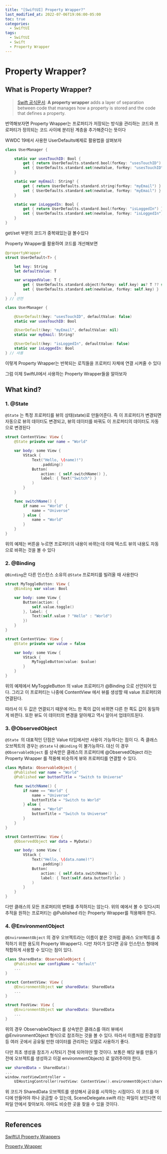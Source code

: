 ```yaml
---
title: "[SwiftUI] Property Wrapper?"
last_modified_at: 2022-07-06T19:06:00-05:00
toc: true
categories:
  - SwiftUI
tags:
  - SwiftUI
  - Swift
  - Property Wrapper
---
```


# Property Wrapper?

## What is Property Wrapper?

> [Swift 공식문서](https://docs.swift.org/swift-book/LanguageGuide/Properties.html): **A property wrapper** adds a layer of separation between code that manages how a property is stored and the code that defines a property.

번역해보자면 Property Wrapper는 프로퍼티가 저장되는 방식을 관리하는 코드와 프로퍼티가 정의되는 코드 사이에 분리된 계층을 추가해준다는 뜻이다

WWDC 19에서 사용한 UserDefaults예제로 활용법을 살펴보자
```swift
class UserManager {

    static var usesTouchID: Bool {  
        get { return UserDefaults.standard.bool(forKey: "usesTouchID") }
        set { UserDefaults.standard.set(newValue, forKey: "usesTouchID") }
    }

    static var myEmail: String? {  
        get { return UserDefaults.standard.string(forKey: "myEmail") }
        set { UserDefaults.standard.set(newValue, forKey: "myEmail") }
    }

    static var isLoggedIn: Bool {  
        get { return UserDefaults.standard.bool(forKey: "isLoggedIn") }
        set { UserDefaults.standard.set(newValue, forKey: "isLoggedIn") }
    }
}
```
get/set 부분의 코드가 중복돼있는걸 볼수있다

Property Wrapper를 활용하여 코드를 개선해보면

```swift
@propertyWrapper
struct UserDefault<T> {

    let key: String
    let defaultValue: T

    var wrappedValue: T {
        get { UserDefaults.standard.object(forKey: self.key) as? T ?? self.defaultValue }
        set { UserDefaults.standard.set(newValue, forKey: self.key) }
    }
} // 선언

class UserManager {

    @UserDefault(key: "usesTouchID", defaultValue: false)
    static var usesTouchID: Bool

    @UserDefault(key: "myEmail", defaultValue: nil)
    static var myEmail: String?

    @UserDefault(key: "isLoggedIn", defaultValue: false)
    static var isLoggedIn: Bool    
} // 사용
```
이렇게 Property Wrapper는 반복되는 로직들을 프로퍼티 자체에 연결 시켜줄 수 있다

그럼 이제 SwiftUI에서 사용하는 Property Wrapper들을 알아보자

## What kind?

### 1. @State

`@State` 는 특정 프로퍼티를 뷰의 상태(state)로 만들어준다. 즉 이 프로퍼티가 변경되면 자동으로 뷰의 데이터도 변경되고, 뷰의 데이터를 바꿔도 이 프로퍼티의 데이터도 자동으로 변경된다

```swift
struct ContentView: View {
    @State private var name = "World"

    var body: some View {
        VStack {
            Text("Hello, \(name)!")
                .padding()
            Button(
                action: { self.switchName() },
                label: { Text("Switch") }
            )
        }
    }

    func switchName() {
        if name == "World" {
            name = "Universe"
        } else {
            name = "World"
        }
    }
}
```

위의 예제는 버튼을 누르면 프로퍼티의 내용이 바뀌는데 이때 텍스트 뷰의 내용도 자동으로 바뀌는 것을 볼 수 있다

### 2. @Binding
`@Binding`은 다른 인스턴스 소유의 `@State` 프로퍼티를 빌려올 때 사용한다
```swift
struct MyToggleButton: View {
    @Binding var value: Bool

    var body: some View {
        Button(action: {
            self.value.toggle()
        }, label: {
            Text(self.value ? "Hello" : "World")
        })
    }
}

struct ContentView: View {
    @State private var value = false

    var body: some View {
        VStack {
            MyToggleButton(value: $value)
        }
    }
}
```
위의 예제에서 MyToggleButton 의 value 프로퍼티가 @Binding 으로 선언되어 있다. 그리고 이 프로퍼티는 나중에 ContentView 에서 뷰를 생성할 때 value 프로퍼티와 연결된다.

따라서 이 두 값은 연결되기 때문에 어느 한 쪽의 값이 바뀌면 다른 한 쪽도 값이 동일하게 바뀐다. 또한 뷰도 이 데이터의 변경을 알아채고 역시 알아서 업데이트된다.

### 3. @ObservedObject
`@State `의 대표적인 단점은 Value 타입에서만 사용이 가능하다는 점이 다. 즉 클래스 오브젝트의 경우는 `@State` 나 `@Binding` 이 불가능하다. 대신 이 경우 `@ObservableObject` 를 상속받은 클래스의 프로퍼티에 @ObservedObject 라는 Property Wrapper 를 적용해 비슷하게 뷰와 프로퍼티를 연결할 수 있다.

```swift
class MyData: ObservableObject {
    @Published var name = "World"
    @Published var buttonTitle = "Switch to Universe"

    func switchName() {
        if name == "World" {
            name = "Universe"
            buttonTitle = "Switch to World"
        } else {
            name = "World"
            buttonTitle = "Switch to Universe"
        }
    }
}

struct ContentView: View {
    @ObservedObject var data = MyData()

    var body: some View {
        VStack {
            Text("Hello, \(data.name)!")
                .padding()
            Button(
                action: { self.data.switchName() },
                label: { Text(self.data.buttonTitle) }
            )
        }
    }
}
```
다만 클래스의 모든 프로퍼티의 변화를 추적하지는 않는다. 위의 예에서 볼 수 있다시피 추적을 원하는 프로퍼티는 @Published 라는 Property Wrapper를 적용해야 한다.

### 4. @EnvironmentObject
`@EnvironmentObject` 의 경우 오브젝트라는 이름이 붙은 것처럼 클래스 오브젝트를 추적하기 위한 용도의 Property Wrapper다. 다만 차이가 있다면 공유 인스턴스 형태에 적합하게 사용할 수 있다는 점이 있다.

```swift
class SharedData: ObservableObject {
    @Published var configName = "default"
    ...
}

struct ContentView: View {
    @EnvironmentObject var sharedData: SharedData
    ...
}

struct FooView: View {
    @EnvironmentObject var sharedData: SharedData
    ...
}
```
위의 경우 ObservableObject 를 상속받은 클래스를 여러 뷰에서 @EnvironmentObject 형식으로 참조하는 것을 볼 수 있다. 따라서 이름처럼 환경설정 등 여러 곳에서 공유될 만한 데이터를 관리하는 모델로 사용하기 좋다.

다만 최초 생성을 참조가 시작되기 전에 되어야만 할 것이다. 보통은 해당 뷰를 만들기 전에 오브젝트를 생성하고 이걸 environmentObject() 로 알려주어야 한다.

```swift
var sharedData = SharedData()
...
window.rootViewController =
    UIHostingController(rootView: ContentView().environmentObject(sharedData))
```

위 코드가 SharedData 오브젝트를 생성해서 공유를 시작하는 시점이다. 이 코드를 어디에 만들어야 하나 궁금할 수 있는데, SceneDelegate.swift 라는 파일이 보인다면 이 파일 안에서 찾아보자. 아마도 비슷한 곳을 찾을 수 있을 것이다.

---

## References
[SwiftUI Property Wrappers](https://seorenn.github.io/note/swiftui-property-wrappers.html)

[Property Wrapper](https://zeddios.tistory.com/1221)